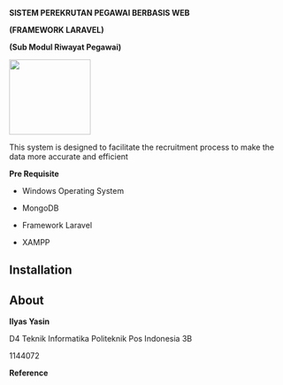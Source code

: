 **SISTEM PEREKRUTAN PEGAWAI BERBASIS WEB**

**(FRAMEWORK LARAVEL)**

**(Sub Modul Riwayat Pegawai)**

<img src="https://github.com/RekrutmentPegawai/Proyek-2-/blob/master/img/proposal/img1.jpg" width="147" height="136" />

This system is designed to facilitate the recruitment process to make the data more accurate and efficient

**Pre Requisite**

-   Windows Operating System

-   MongoDB

-   Framework Laravel

-   XAMPP

Installation
------------

About
-----

**Ilyas Yasin**

D4 Teknik Informatika Politeknik Pos Indonesia 3B

1144072

**Reference**
